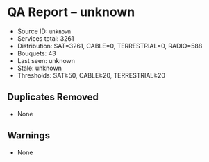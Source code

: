 # QA Report – unknown

- Source ID: `unknown`
- Services total: 3261
- Distribution: SAT=3261, CABLE=0, TERRESTRIAL=0, RADIO=588
- Bouquets: 43
- Last seen: unknown
- Stale: unknown
- Thresholds: SAT≥50, CABLE≥20, TERRESTRIAL≥20

## Duplicates Removed
- None

## Warnings
- None
